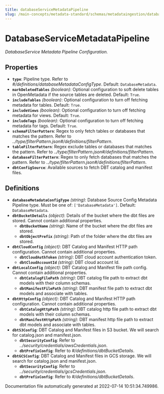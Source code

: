 ```yaml
---
title: databaseServiceMetadataPipeline
slug: /main-concepts/metadata-standard/schemas/metadataingestion/databaseservicemetadatapipeline
---
```


# DatabaseServiceMetadataPipeline

*DatabaseService Metadata Pipeline Configuration.*

## Properties

- **`type`**: Pipeline type. Refer to *#/definitions/databaseMetadataConfigType*. Default: `DatabaseMetadata`.
- **`markDeletedTables`** *(boolean)*: Optional configuration to soft delete tables in OpenMetadata if the source tables are deleted. Default: `True`.
- **`includeTables`** *(boolean)*: Optional configuration to turn off fetching metadata for tables. Default: `True`.
- **`includeViews`** *(boolean)*: Optional configuration to turn off fetching metadata for views. Default: `True`.
- **`includeTags`** *(boolean)*: Optional configuration to turn off fetching metadata for tags. Default: `True`.
- **`schemaFilterPattern`**: Regex to only fetch tables or databases that matches the pattern. Refer to *../type/filterPattern.json#/definitions/filterPattern*.
- **`tableFilterPattern`**: Regex exclude tables or databases that matches the pattern. Refer to *../type/filterPattern.json#/definitions/filterPattern*.
- **`databaseFilterPattern`**: Regex to only fetch databases that matches the pattern. Refer to *../type/filterPattern.json#/definitions/filterPattern*.
- **`dbtConfigSource`**: Available sources to fetch DBT catalog and manifest files.
## Definitions

- **`databaseMetadataConfigType`** *(string)*: Database Source Config Metadata Pipeline type. Must be one of: `['DatabaseMetadata']`. Default: `DatabaseMetadata`.
- **`dbtBucketDetails`** *(object)*: Details of the bucket where the dbt files are stored. Cannot contain additional properties.
  - **`dbtBucketName`** *(string)*: Name of the bucket where the dbt files are stored.
  - **`dbtObjectPrefix`** *(string)*: Path of the folder where the dbt files are stored.
- **`dbtCloudConfig`** *(object)*: DBT Catalog and Manifest HTTP path configuration. Cannot contain additional properties.
  - **`dbtCloudAuthToken`** *(string)*: DBT cloud account authentication token.
  - **`dbtCloudAccountId`** *(string)*: DBT cloud account Id.
- **`dbtLocalConfig`** *(object)*: DBT Catalog and Manifest file path config. Cannot contain additional properties.
  - **`dbtCatalogFilePath`** *(string)*: DBT catalog file path to extract dbt models with their column schemas.
  - **`dbtManifestFilePath`** *(string)*: DBT manifest file path to extract dbt models and associate with tables.
- **`dbtHttpConfig`** *(object)*: DBT Catalog and Manifest HTTP path configuration. Cannot contain additional properties.
  - **`dbtCatalogHttpPath`** *(string)*: DBT catalog http file path to extract dbt models with their column schemas.
  - **`dbtManifestHttpPath`** *(string)*: DBT manifest http file path to extract dbt models and associate with tables.
- **`dbtS3Config`**: DBT Catalog and Manifest files in S3 bucket. We will search for catalog.json and manifest.json.
  - **`dbtSecurityConfig`**: Refer to *../security/credentials/awsCredentials.json*.
  - **`dbtPrefixConfig`**: Refer to *#/definitions/dbtBucketDetails*.
- **`dbtGCSConfig`**: DBT Catalog and Manifest files in GCS storage. We will search for catalog.json and manifest.json.
  - **`dbtSecurityConfig`**: Refer to *../security/credentials/gcsCredentials.json*.
  - **`dbtPrefixConfig`**: Refer to *#/definitions/dbtBucketDetails*.


Documentation file automatically generated at 2022-07-14 10:51:34.749986.
